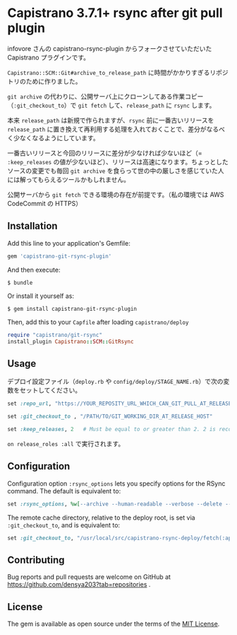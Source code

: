 # Capistrano 3.7.1+ rsync after git pull plugin

infovore さんの capistrano-rsync-plugin からフォークさせていただいた Capistrano プラグインです。

`Capistrano::SCM::Git#archive_to_release_path` に時間がかかりすぎるリポジトリのために作りました。

`git archive` の代わりに、公開サーバ上にクローンしてある作業コピー（`:git_checkout_to`）で `git fetch` して、`release_path` に `rsync` します。

本来 `release_path` は新規で作られますが、`rsync` 前に一番古いリリースを`release_path` に置き換えて再利用する処理を入れておくことで、差分がなるべく少なくなるようにしています。

一番古いリリースと今回のリリースに差分が少なければ少ないほど（= `:keep_releases` の値が少ないほど）、リリースは高速になります。ちょっとしたソースの変更でも毎回 `git archive` を食らって世の中の厳しさを感じていた人には解ってもらえるツールかもしれません。

公開サーバから `git fetch` できる環境の存在が前提です。（私の環境では AWS CodeCommit の HTTPS）

## Installation

Add this line to your application's Gemfile:

```ruby
gem 'capistrano-git-rsync-plugin'
```

And then execute:

    $ bundle

Or install it yourself as:

    $ gem install capistrano-git-rsync-plugin

Then, add this to your `Capfile` after loading `capistrano/deploy`

```ruby
require "capistrano/git-rsync"
install_plugin Capistrano::SCM::GitRsync
```

## Usage

デプロイ設定ファイル（`deploy.rb` や `config/deploy/STAGE_NAME.rb`）で次の変数をセットしてください。


```ruby
set :repo_url, "https://YOUR_REPOSITY_URL_WHICH_CAN_GIT_PULL_AT_RELEASE_HOST"

set :git_checkout_to , "/PATH/TO/GIT_WORKING_DIR_AT_RELEASE_HOST"

set :keep_releases, 2   # Must be equal to or greater than 2. 2 is recommended.
```

`on release_roles :all` で実行されます。

## Configuration

Configuration option `:rsync_options` lets you specify options for the RSync command. The default is equivalent to:

```ruby
set :rsync_options, %w[--archive --human-readable --verbose --delete --exclude=.git*]
```

The remote cache directory, relative to the deploy root, is set via `:git_checkout_to`, and is equivalent to:

```ruby
set :git_checkout_to, "/usr/local/src/capistrano-rsync-deploy/fetch(:application)/#{fetch(:stage)}"
```

## Contributing

Bug reports and pull requests are welcome on GitHub at https://github.com/densya203?tab=repositories .

## License

The gem is available as open source under the terms of the [MIT License](https://opensource.org/licenses/MIT).
